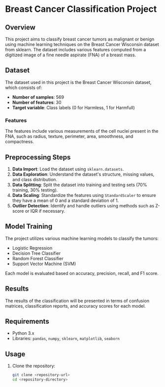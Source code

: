 # Breast Cancer Classification Project

## Overview

This project aims to classify breast cancer tumors as malignant or benign using machine learning techniques on the Breast Cancer Wisconsin dataset from sklearn. The dataset includes various features computed from a digitized image of a fine needle aspirate (FNA) of a breast mass.

## Dataset

The dataset used in this project is the Breast Cancer Wisconsin dataset, which consists of:

- **Number of samples**: 569
- **Number of features**: 30
- **Target variable**: Class labels (0 for Harmless, 1 for Harmfull)

### Features

The features include various measurements of the cell nuclei present in the FNA, such as radius, texture, perimeter, area, smoothness, and compactness.

## Preprocessing Steps

1. **Data Import**: Load the dataset using `sklearn.datasets`.
2. **Data Exploration**: Understand the dataset's structure, missing values, and class distribution.
3. **Data Splitting**: Split the dataset into training and testing sets (70% training, 30% testing).
4. **Data Scaling**: Standardize the features using `StandardScaler` to ensure they have a mean of 0 and a standard deviation of 1.
5. **Outlier Detection**: Identify and handle outliers using methods such as Z-score or IQR if necessary.

## Model Training

The project utilizes various machine learning models to classify the tumors:

- Logistic Regression
- Decision Tree Classifier
- Random Forest Classifier
- Support Vector Machine (SVM)

Each model is evaluated based on accuracy, precision, recall, and F1 score.

## Results

The results of the classification will be presented in terms of confusion matrices, classification reports, and accuracy scores for each model.

## Requirements

- Python 3.x
- Libraries: `pandas`, `numpy`, `sklearn`, `matplotlib`, `seaborn`

## Usage

1. Clone the repository:
   ```bash
   git clone <repository-url>
   cd <repository-directory>
